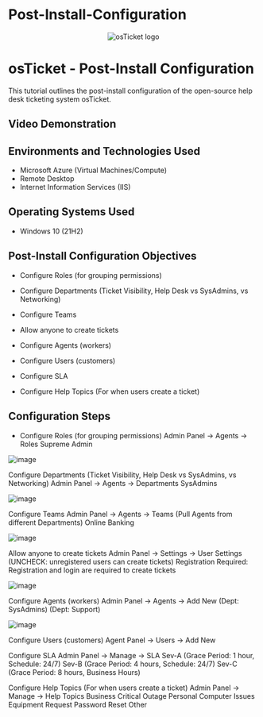 # Post-Install-Configuration
<p align="center">
<img src="https://i.imgur.com/Clzj7Xs.png" alt="osTicket logo"/>
</p>

<h1>osTicket - Post-Install Configuration</h1>
This tutorial outlines the post-install configuration of the open-source help desk ticketing system osTicket.<br />


<h2>Video Demonstration</h2>


<h2>Environments and Technologies Used</h2>

- Microsoft Azure (Virtual Machines/Compute)
- Remote Desktop
- Internet Information Services (IIS)

<h2>Operating Systems Used </h2>

- Windows 10</b> (21H2)

<h2>Post-Install Configuration Objectives</h2>

- Configure Roles (for grouping permissions)




- Configure Departments (Ticket Visibility, Help Desk vs SysAdmins, vs Networking)




- Configure Teams
  

- Allow anyone to create tickets



- Configure Agents (workers)
  


- Configure Users (customers)


- Configure SLA


- Configure Help Topics (For when users create a ticket)




<h2>Configuration Steps</h2>

- Configure Roles (for grouping permissions)
Admin Panel -> Agents -> Roles
Supreme Admin

![image](https://github.com/user-attachments/assets/450ebc5d-0c11-4145-b6c2-5de9c7bf4b3d)

Configure Departments (Ticket Visibility, Help Desk vs SysAdmins, vs Networking)
Admin Panel -> Agents -> Departments
SysAdmins

![image](https://github.com/user-attachments/assets/cf801e06-e980-478b-9d2a-1c222e4bc59c)



Configure Teams
Admin Panel -> Agents -> Teams (Pull Agents from different Departments)
Online Banking

![image](https://github.com/user-attachments/assets/051c2e00-8a8a-4006-bbff-9cdbeb0e246e)


Allow anyone to create tickets
Admin Panel -> Settings -> User Settings (UNCHECK: unregistered users can create tickets)
Registration Required: Registration and login are required to create tickets 

![image](https://github.com/user-attachments/assets/5f3441ab-819d-4845-8ccb-af28de47ff9f)


Configure Agents (workers)
Admin Panel -> Agents -> Add New
 (Dept: SysAdmins)
 (Dept: Support)

 ![image](https://github.com/user-attachments/assets/c8d1b251-76c6-4734-aa77-450c245a5bd4)

 
Configure Users (customers)
Agent Panel -> Users -> Add New


Configure SLA
Admin Panel -> Manage -> SLA
Sev-A (Grace Period: 1 hour, Schedule: 24/7)
Sev-B (Grace Period: 4 hours, Schedule: 24/7)
Sev-C (Grace Period: 8 hours, Business Hours)


Configure Help Topics (For when users create a ticket)
Admin Panel -> Manage -> Help Topics
Business Critical Outage
Personal Computer Issues
Equipment Request
Password Reset
Other


